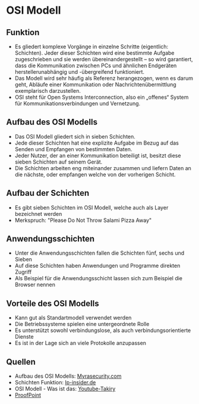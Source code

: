# OSI Modell

## Funktion

+ Es gliedert komplexe Vorgänge in einzelne Schritte (eigentlich: Schichten). Jeder dieser Schichten wird eine bestimmte Aufgabe zugeschrieben und sie werden übereinandergestellt – so wird garantiert, dass die Kommunikation zwischen PCs und ähnlichen Endgeräten herstellerunabhängig und -übergreifend funktioniert.
+ Das Modell wird sehr häufig als Referenz herangezogen, wenn es darum geht, Abläufe einer Kommunikation oder Nachrichtenübermittlung exemplarisch darzustellen.
+ OSI steht für Open Systems Interconnection, also ein „offenes“ System für Kommunikationsverbindungen und Vernetzung.

## Aufbau des OSI Modells
+ Das OSI Modell gliedert sich in sieben Schichten.
+ Jede dieser Schichten hat eine explizite Aufgabe im Bezug auf das Senden und Empfangen von bestimmten Daten.
+ Jeder Nutzer, der an einer Kommunikation beteiligt ist, besitzt diese sieben Schichten auf seinem Gerät.
+ Die Schichten arbeiten eng miteinander zusammen und liefern Daten an die nächste, oder empfangen welche von der vorherigen Schicht.

## Aufbau der Schichten

+ Es gibt sieben Schichten im OSI Modell, welche auch als Layer bezeichnet werden
+ Merkspruch: "Please Do Not Throw Salami Pizza Away"

## Anwendungsschichten
+ Unter die Anwendungsschichten fallen die Schichten fünf, sechs und Sieben
+ Auf diese Schichten haben Anwendungen und Programme direkten Zugriff
+ Als Beispiel für die Anwendungsschicht lassen sich zum Beispiel die Browser nennen

## Vorteile des OSI Modells
+ Kann gut als Standartmodell verwendet werden
+ Die Betriebssysteme spielen eine untergeordnete Rolle
+ Es unterstützt sowohl verbindungslose, als auch verbindungsorientierte Dienste
+ Es ist in der Lage sich an viele Protokolle anzupassen


## Quellen

+ Aufbau des OSI Modells: [Myrasecurity.com](https://www.myrasecurity.com/de/osi-modell/)
+ Schichten Funktion: [Ip-insider.de](https://www.ip-insider.de/was-ist-das-osi-modell-a-605831/)
+ OSI Modell - Was ist das: [Youtube-Takiry](https://www.youtube.com/watch?v=xiTr5B19Zd4)
+ [ProofPoint](https://www.proofpoint.com/de/threat-reference/osi-model#:~:text=Das%20einfachste%20Beispiel%2C%20anhand%20sich,Nachrichten%20an%20die%20Darstellungsschicht%20gesendet)